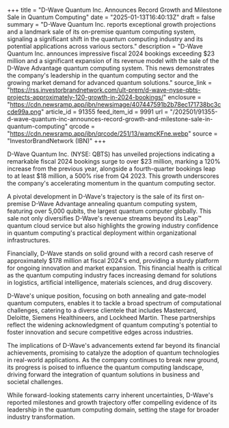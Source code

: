 +++
title = "D-Wave Quantum Inc. Announces Record Growth and Milestone Sale in Quantum Computing"
date = "2025-01-13T16:40:13Z"
draft = false
summary = "D-Wave Quantum Inc. reports exceptional growth projections and a landmark sale of its on-premise quantum computing system, signaling a significant shift in the quantum computing industry and its potential applications across various sectors."
description = "D-Wave Quantum Inc. announces impressive fiscal 2024 bookings exceeding $23 million and a significant expansion of its revenue model with the sale of the D-Wave Advantage quantum computing system. This news demonstrates the company's leadership in the quantum computing sector and the growing market demand for advanced quantum solutions."
source_link = "https://rss.investorbrandnetwork.com/ult-prem/d-wave-nyse-qbts-projects-approximately-120-growth-in-2024-bookings/"
enclosure = "https://cdn.newsramp.app/ibn/newsimage/407447591b2b78ec171738bc3ccde99a.png"
article_id = 91355
feed_item_id = 9991
url = "/202501/91355-d-wave-quantum-inc-announces-record-growth-and-milestone-sale-in-quantum-computing"
qrcode = "https://cdn.newsramp.app/ibn/qrcode/251/13/wamcKFne.webp"
source = "InvestorBrandNetwork (IBN)"
+++

<p>D-Wave Quantum Inc. (NYSE: QBTS) has unveiled projections indicating a remarkable fiscal 2024 bookings surge to over $23 million, marking a 120% increase from the previous year, alongside a fourth-quarter bookings leap to at least $18 million, a 500% rise from Q4 2023. This growth underscores the company's accelerating momentum in the quantum computing sector.</p><p>A pivotal development in D-Wave's trajectory is the sale of its first on-premise D-Wave Advantage annealing quantum computing system, featuring over 5,000 qubits, the largest quantum computer globally. This sale not only diversifies D-Wave's revenue streams beyond its Leap™ quantum cloud service but also highlights the growing industry confidence in quantum computing's practical deployment within organizational infrastructures.</p><p>Financially, D-Wave stands on solid ground with a record cash reserve of approximately $178 million at fiscal 2024's end, providing a sturdy platform for ongoing innovation and market expansion. This financial health is critical as the quantum computing industry faces increasing demand for solutions in logistics, artificial intelligence, materials sciences, and drug discovery.</p><p>D-Wave's unique position, focusing on both annealing and gate-model quantum computers, enables it to tackle a broad spectrum of computational challenges, catering to a diverse clientele that includes Mastercard, Deloitte, Siemens Healthineers, and Lockheed Martin. These partnerships reflect the widening acknowledgment of quantum computing's potential to foster innovation and secure competitive edges across industries.</p><p>The implications of D-Wave's advancements extend far beyond its financial achievements, promising to catalyze the adoption of quantum technologies in real-world applications. As the company continues to break new ground, its progress is poised to influence the quantum computing landscape, driving forward the integration of quantum solutions in business and societal challenges.</p><p>While forward-looking statements carry inherent uncertainties, D-Wave's reported milestones and growth trajectory offer compelling evidence of its leadership in the quantum computing domain, setting the stage for broader industry transformation.</p>